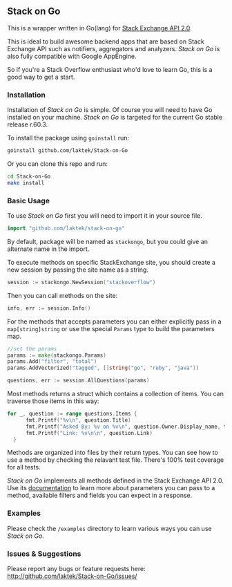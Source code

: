 ## Stack on Go

This is a wrapper written in Go(lang) for [Stack Exchange API 2.0](https://api.stackexchange.com).

This is ideal to build awesome backend apps that are based on Stack Exchange API such as notifiers, aggregators and analyzers.
*Stack on Go* is also fully compatible with Google AppEngine. 

So if you're a Stack Overflow enthusiast who'd love to learn Go, this is a good way to get a start.

### Installation

Installation of *Stack on Go* is simple. Of course you will need to have Go installed on your machine. *Stack on Go* is targeted for the current Go stable release r.60.3.

To install the package using `goinstall` run:

 ```bash
 goinstall github.com/laktek/Stack-on-Go 
 ```

Or you can clone this repo and run:
  
  ```bash
  cd Stack-on-Go
  make install
  ```

### Basic Usage

To use *Stack on Go* first you will need to import it in your source file.

  ```go
  import "github.com/laktek/stack-on-go"
  ```

By default, package will be named as `stackongo`, but you could give an alternate name in the import.

To execute methods on specific StackExchange site, you should create a new session by passing the site name as a string.

  ```go
  session := stackongo.NewSession("stackoverflow")
  ```

Then you can call methods on the site:

  ```go
  info, err := session.Info()
  ```

For the methods that accepts parameters you can either explicitly pass in a `map[string]string` or use the special `Params` type to build the parameters map.

  ```go
  //set the params
  params := make(stackongo.Params)
  params.Add("filter", "total")
  params.AddVectorized("tagged", []string("go", "ruby", "java"))

  questions, err := session.AllQuestions(params)
  ```

Most methods returns a struct which contains a collection of items. You can traverse those items in this way:

  ```go
  for _, question := range questions.Items {
		fmt.Printf("%v\n", question.Title)
		fmt.Printf("Asked By: %v on %v\n", question.Owner.Display_name, time.SecondsToUTC(question.Creation_date))
		fmt.Printf("Link: %v\n\n", question.Link)
	}
  ```

Methods are organized into files by their return types. You can see how to use a method by checking the relavant test file. There's 100% test coverage for all tests.

*Stack on Go* implements all methods defined in the Stack Exchange API 2.0. Use its [documentation](https://api.stackexchange.com/docs) to learn more about parameters you can pass to a method, available filters and fields you can expect in a response.

### Examples

Please check the `/examples` directory to learn various ways you can use *Stack on Go*.

### Issues & Suggestions

Please report any bugs or feature requests here:
http://github.com/laktek/Stack-on-Go/issues/

